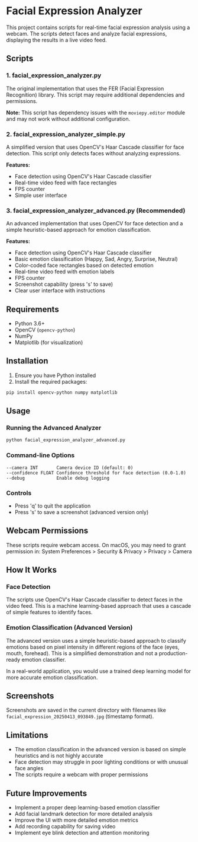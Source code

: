 # Facial Expression Analyzer

This project contains scripts for real-time facial expression analysis using a webcam. The scripts detect faces and analyze facial expressions, displaying the results in a live video feed.

## Scripts

### 1. facial_expression_analyzer.py

The original implementation that uses the FER (Facial Expression Recognition) library. This script may require additional dependencies and permissions.

**Note:** This script has dependency issues with the `moviepy.editor` module and may not work without additional configuration.

### 2. facial_expression_analyzer_simple.py

A simplified version that uses OpenCV's Haar Cascade classifier for face detection. This script only detects faces without analyzing expressions.

**Features:**
- Face detection using OpenCV's Haar Cascade classifier
- Real-time video feed with face rectangles
- FPS counter
- Simple user interface

### 3. facial_expression_analyzer_advanced.py (Recommended)

An advanced implementation that uses OpenCV for face detection and a simple heuristic-based approach for emotion classification.

**Features:**
- Face detection using OpenCV's Haar Cascade classifier
- Basic emotion classification (Happy, Sad, Angry, Surprise, Neutral)
- Color-coded face rectangles based on detected emotion
- Real-time video feed with emotion labels
- FPS counter
- Screenshot capability (press 's' to save)
- Clear user interface with instructions

## Requirements

- Python 3.6+
- OpenCV (`opencv-python`)
- NumPy
- Matplotlib (for visualization)

## Installation

1. Ensure you have Python installed
2. Install the required packages:

```bash
pip install opencv-python numpy matplotlib
```

## Usage

### Running the Advanced Analyzer

```bash
python facial_expression_analyzer_advanced.py
```

### Command-line Options

```
--camera INT       Camera device ID (default: 0)
--confidence FLOAT Confidence threshold for face detection (0.0-1.0)
--debug            Enable debug logging
```

### Controls

- Press 'q' to quit the application
- Press 's' to save a screenshot (advanced version only)

## Webcam Permissions

These scripts require webcam access. On macOS, you may need to grant permission in:
System Preferences > Security & Privacy > Privacy > Camera

## How It Works

### Face Detection

The scripts use OpenCV's Haar Cascade classifier to detect faces in the video feed. This is a machine learning-based approach that uses a cascade of simple features to identify faces.

### Emotion Classification (Advanced Version)

The advanced version uses a simple heuristic-based approach to classify emotions based on pixel intensity in different regions of the face (eyes, mouth, forehead). This is a simplified demonstration and not a production-ready emotion classifier.

In a real-world application, you would use a trained deep learning model for more accurate emotion classification.

## Screenshots

Screenshots are saved in the current directory with filenames like `facial_expression_20250413_093849.jpg` (timestamp format).

## Limitations

- The emotion classification in the advanced version is based on simple heuristics and is not highly accurate
- Face detection may struggle in poor lighting conditions or with unusual face angles
- The scripts require a webcam with proper permissions

## Future Improvements

- Implement a proper deep learning-based emotion classifier
- Add facial landmark detection for more detailed analysis
- Improve the UI with more detailed emotion metrics
- Add recording capability for saving video
- Implement eye blink detection and attention monitoring
